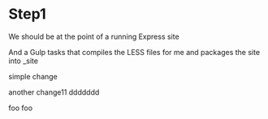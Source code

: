 # Step1

We should be at the point of a running Express site

And a Gulp tasks that compiles the LESS files for me and packages the site into _site



simple change

another change11 ddddddd

f o o  
 f o o  
 
